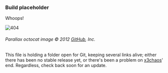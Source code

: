 ### Build placeholder
Whoops!

![404](https://a248.e.akamai.net/assets.github.com/images/modules/404/parallax_octocat.png?1340659511)
###### Parallax octocat image &copy; 2012 [GitHub], Inc.

This file is holding a folder open for Git, keeping several links alive; either there has been no stable release yet, or there's been a problem on [x3chaos]' end. Regardless, check back soon for an update.

[x3chaos]: http://github.com/x3chaos
[GitHub]: http://github.com/
